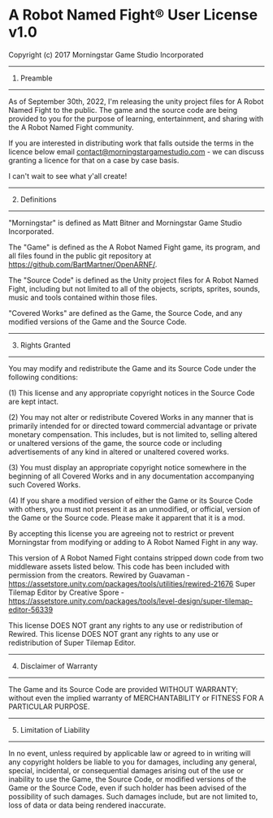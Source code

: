 A Robot Named Fight® User License v1.0
==============================

Copyright (c) 2017 Morningstar Game Studio Incorporated

----------------
1. Preamble
----------------

As of September 30th, 2022, I'm releasing the unity project files for A Robot Named Fight to the public. The game and the source code are being provided to you for the purpose of learning, entertainment, and sharing with the A Robot Named Fight community.

If you are interested in distributing work that falls outside the terms in the licence below email contact@morningstargamestudio.com - we can discuss granting a licence for that on a case by case basis.

I can't wait to see what y'all create!

----------------
2. Definitions
----------------

"Morningstar" is defined as Matt Bitner and Morningstar Game Studio Incorporated.

The "Game" is defined as the A Robot Named Fight game, its program, and all files found in the public git repository at https://github.com/BartMartner/OpenARNF/.

The "Source Code" is defined as the Unity project files for A Robot Named Fight, including but not limited to all of the objects, scripts, sprites, sounds, music and tools
contained within those files.

"Covered Works" are defined as the Game, the Source Code, and any modified versions of the Game and the Source Code.

-------------------
3. Rights Granted
-------------------

You may modify and redistribute the Game and its Source Code under the following conditions:

  (1) This license and any appropriate copyright notices in the Source Code are kept intact.

  (2) You may not alter or redistribute Covered Works in any manner that is primarily intended for or directed toward commercial advantage or private monetary compensation. This includes, but is not limited to, selling altered or unaltered versions of the game, the source code or including advertisements of any kind in altered or unaltered covered works.

  (3) You must display an appropriate copyright notice somewhere in the beginning of all Covered Works and in any documentation accompanying such Covered Works.

  (4) If you share a modified version of either the Game or its Source Code with others, you must not present it as an unmodified, or official, version of the Game or the Source code. Please make it apparent that it is a mod.

By accepting this license you are agreeing not to restrict or prevent Morningstar from modifying or adding to A Robot Named Fight in any way.

This version of A Robot Named Fight contains stripped down code from two middleware assets listed below. This code has been included with permission from the creators.
Rewired by Guavaman - https://assetstore.unity.com/packages/tools/utilities/rewired-21676
Super Tilemap Editor by Creative Spore - https://assetstore.unity.com/packages/tools/level-design/super-tilemap-editor-56339

This license DOES NOT grant any rights to any use or redistribution of Rewired.
This license DOES NOT grant any rights to any use or redistribution of Super Tilemap Editor.

----------------------------
4. Disclaimer of Warranty
----------------------------

The Game and its Source Code are provided WITHOUT WARRANTY; without even the implied warranty of MERCHANTABILITY or FITNESS FOR A PARTICULAR PURPOSE.

----------------------------
5. Limitation of Liability
----------------------------

In no event, unless required by applicable law or agreed to in writing will any copyright holders be liable to you for damages, including any general, special, incidental, or consequential damages arising out of the use or inability to use the Game, the Source Code, or modified versions of the Game or the Source Code, even if such holder has been advised of the possibility of such damages.  Such damages include, but are not limited to, loss of data or data being rendered inaccurate.
